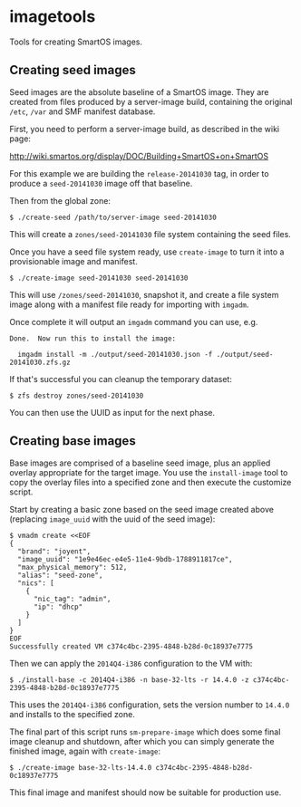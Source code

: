 imagetools
==========

Tools for creating SmartOS images.

## Creating seed images

Seed images are the absolute baseline of a SmartOS image.  They are created
from files produced by a server-image build, containing the original `/etc`,
`/var` and SMF manifest database.

First, you need to perform a server-image build, as described in the wiki
page:

  http://wiki.smartos.org/display/DOC/Building+SmartOS+on+SmartOS

For this example we are building the `release-20141030` tag, in order to
produce a `seed-20141030` image off that baseline.

Then from the global zone:

    $ ./create-seed /path/to/server-image seed-20141030

This will create a `zones/seed-20141030` file system containing the seed files.

Once you have a seed file system ready, use `create-image` to turn it into a
provisionable image and manifest.

    $ ./create-image seed-20141030 seed-20141030

This will use `/zones/seed-20141030`, snapshot it, and create a file system
image along with a manifest file ready for importing with `imgadm`.

Once complete it will output an `imgadm` command you can use, e.g.

    Done.  Now run this to install the image:
    
      imgadm install -m ./output/seed-20141030.json -f ./output/seed-20141030.zfs.gz

If that's successful you can cleanup the temporary dataset:

    $ zfs destroy zones/seed-20141030

You can then use the UUID as input for the next phase.

## Creating base images

Base images are comprised of a baseline seed image, plus an applied overlay
appropriate for the target image.  You use the `install-image` tool to copy
the overlay files into a specified zone and then execute the customize script.

Start by creating a basic zone based on the seed image created above (replacing
`image_uuid` with the uuid of the seed image):

    $ vmadm create <<EOF
    {
      "brand": "joyent",
      "image_uuid": "1e9e46ec-e4e5-11e4-9bdb-1788911817ce",
      "max_physical_memory": 512,
      "alias": "seed-zone",
      "nics": [
        {
          "nic_tag": "admin",
          "ip": "dhcp"
        }
      ]
    }
    EOF
    Successfully created VM c374c4bc-2395-4848-b28d-0c18937e7775

Then we can apply the `2014Q4-i386` configuration to the VM with:

    $ ./install-base -c 2014Q4-i386 -n base-32-lts -r 14.4.0 -z c374c4bc-2395-4848-b28d-0c18937e7775

This uses the `2014Q4-i386` configuration, sets the version number to `14.4.0`
and installs to the specified zone.

The final part of this script runs `sm-prepare-image` which does some final
image cleanup and shutdown, after which you can simply generate the finished
image, again with `create-image`:

    $ ./create-image base-32-lts-14.4.0 c374c4bc-2395-4848-b28d-0c18937e7775

This final image and manifest should now be suitable for production use.
